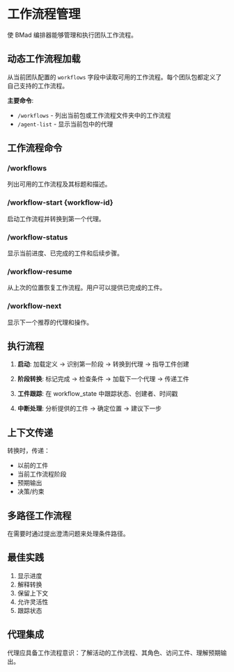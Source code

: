 <!-- 由 BMAD™ 核心驱动 -->

# 工作流程管理

使 BMad 编排器能够管理和执行团队工作流程。

## 动态工作流程加载

从当前团队配置的 `workflows` 字段中读取可用的工作流程。每个团队包都定义了自己支持的工作流程。

**主要命令**:

- `/workflows` - 列出当前包或工作流程文件夹中的工作流程
- `/agent-list` - 显示当前包中的代理

## 工作流程命令

### /workflows

列出可用的工作流程及其标题和描述。

### /workflow-start {workflow-id}

启动工作流程并转换到第一个代理。

### /workflow-status

显示当前进度、已完成的工件和后续步骤。

### /workflow-resume

从上次的位置恢复工作流程。用户可以提供已完成的工件。

### /workflow-next

显示下一个推荐的代理和操作。

## 执行流程

1.  **启动**: 加载定义 → 识别第一阶段 → 转换到代理 → 指导工件创建

2.  **阶段转换**: 标记完成 → 检查条件 → 加载下一个代理 → 传递工件

3.  **工件跟踪**: 在 workflow_state 中跟踪状态、创建者、时间戳

4.  **中断处理**: 分析提供的工件 → 确定位置 → 建议下一步

## 上下文传递

转换时，传递：

-   以前的工件
-   当前工作流程阶段
-   预期输出
-   决策/约束

## 多路径工作流程

在需要时通过提出澄清问题来处理条件路径。

## 最佳实践

1.  显示进度
2.  解释转换
3.  保留上下文
4.  允许灵活性
5.  跟踪状态

## 代理集成

代理应具备工作流程意识：了解活动的工作流程、其角色、访问工件、理解预期输出。
